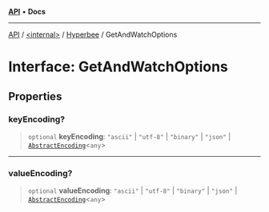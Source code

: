 [**API**](../../../../README.md) • **Docs**

***

[API](../../../../README.md) / [\<internal\>](../../../README.md) / [Hyperbee](../README.md) / GetAndWatchOptions

# Interface: GetAndWatchOptions

## Properties

### keyEncoding?

> `optional` **keyEncoding**: `"ascii"` \| `"utf-8"` \| `"binary"` \| `"json"` \| [`AbstractEncoding`](../../../interfaces/AbstractEncoding.md)\<`any`\>

***

### valueEncoding?

> `optional` **valueEncoding**: `"ascii"` \| `"utf-8"` \| `"binary"` \| `"json"` \| [`AbstractEncoding`](../../../interfaces/AbstractEncoding.md)\<`any`\>
